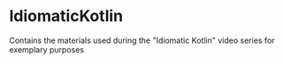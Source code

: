 # IdiomaticKotlin
Contains the materials used during the "Idiomatic Kotlin" video series for exemplary purposes
